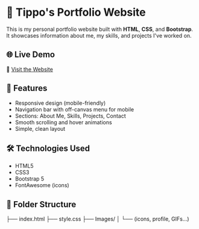 # 💼 Tippo's Portfolio Website

This is my personal portfolio website built with **HTML**, **CSS**, and **Bootstrap**. It showcases information about me, my skills, and projects I've worked on.

## 🌐 Live Demo

🔗 [Visit the Website](https://tipposite.github.io/TippoPortfolio/)

## 📌 Features

- Responsive design (mobile-friendly)
- Navigation bar with off-canvas menu for mobile
- Sections: About Me, Skills, Projects, Contact
- Smooth scrolling and hover animations
- Simple, clean layout

## 🛠 Technologies Used

- HTML5
- CSS3
- Bootstrap 5
- FontAwesome (icons)

## 📂 Folder Structure
├── index.html
├── style.css
├── Images/
│ └── (icons, profile, GIFs...)
